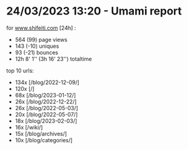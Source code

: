 # 24/03/2023 13:20 - Umami report
for www.shifeiti.com [24h] :

 - 564 (99) page views
 - 143 (-10) uniques
 - 93 (-21) bounces
 - 12h 8' 1'' (3h 16' 23'') totaltime


top 10 urls:
 - 134x [/blog/2022-12-09/]
 - 120x [/]
 - 68x [/blog/2023-01-12/]
 - 26x [/blog/2022-12-22/]
 - 26x [/blog/2022-05-03/]
 - 20x [/blog/2022-05-07/]
 - 18x [/blog/2023-02-03/]
 - 16x [/wiki/]
 - 15x [/blog/archives/]
 - 10x [/blog/categories/]


